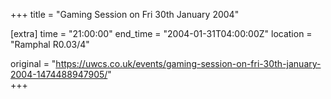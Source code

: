 +++
title = "Gaming Session on Fri 30th January 2004"

[extra]
time = "21:00:00"
end_time = "2004-01-31T04:00:00Z"
location = "Ramphal R0.03/4"

original = "https://uwcs.co.uk/events/gaming-session-on-fri-30th-january-2004-1474488947905/"    
+++



